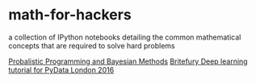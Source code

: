 # math-for-hackers
a collection of IPython notebooks detailing the common mathematical concepts that are required to solve hard problems

[Probalistic Programming and Bayesian Methods](https://github.com/CamDavidsonPilon/Probabilistic-Programming-and-Bayesian-Methods-for-Hackers)
[Britefury Deep learning tutorial for PyData London 2016](https://github.com/Britefury/deep-learning-tutorial-pydata2016.git)
